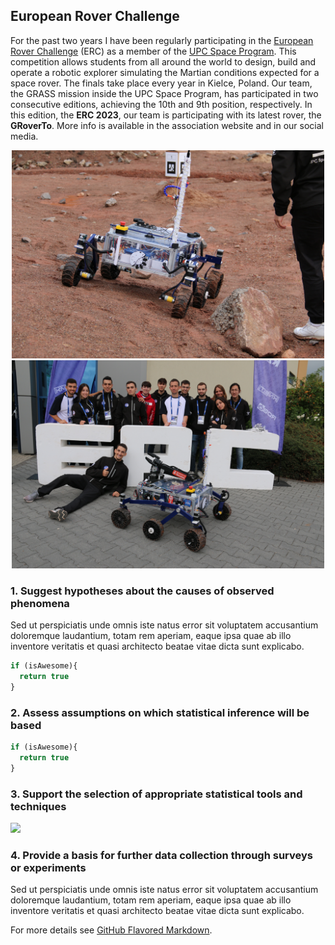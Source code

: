 ## European Rover Challenge

For the past two years I have been regularly participating in the <a href="https://www.roverchallenge.eu">European Rover Challenge</a> (ERC) as a member of the <a href=https://www.upcprogram.space>UPC Space Program</a>. This competition allows students from all around the world to design, build and operate a robotic explorer simulating the Martian conditions expected for a space rover. The finals take place every year in Kielce, Poland. Our team, the GRASS mission inside the UPC Space Program, has participated in two consecutive editions, achieving the 10th and 9th position, respectively. In this edition, the **ERC 2023**, our team is participating with its latest rover, the **GRoverTo**. More info is available in the association website and in our social media.

<p style="text-align:center;"><img src="images/GRover.JPG?raw=true" width="500"/>
<img src="images/ERC2022.JPG?raw=true" width="500"/></p>

### 1. Suggest hypotheses about the causes of observed phenomena

Sed ut perspiciatis unde omnis iste natus error sit voluptatem accusantium doloremque laudantium, totam rem aperiam, eaque ipsa quae ab illo inventore veritatis et quasi architecto beatae vitae dicta sunt explicabo. 

```javascript
if (isAwesome){
  return true
}
```

### 2. Assess assumptions on which statistical inference will be based

```javascript
if (isAwesome){
  return true
}
```

### 3. Support the selection of appropriate statistical tools and techniques

<img src="images/dummy_thumbnail.jpg?raw=true"/>

### 4. Provide a basis for further data collection through surveys or experiments

Sed ut perspiciatis unde omnis iste natus error sit voluptatem accusantium doloremque laudantium, totam rem aperiam, eaque ipsa quae ab illo inventore veritatis et quasi architecto beatae vitae dicta sunt explicabo. 

For more details see [GitHub Flavored Markdown](https://guides.github.com/features/mastering-markdown/).
